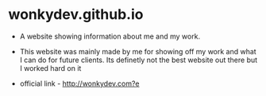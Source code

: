 # wonkydev.github.io

- A website showing information about me and my work.

- This website was mainly made by me for showing off my work and what I can do for future clients. Its definetly not the best website out there but I worked hard on it 

- official link - http://wonkydev.com?e
